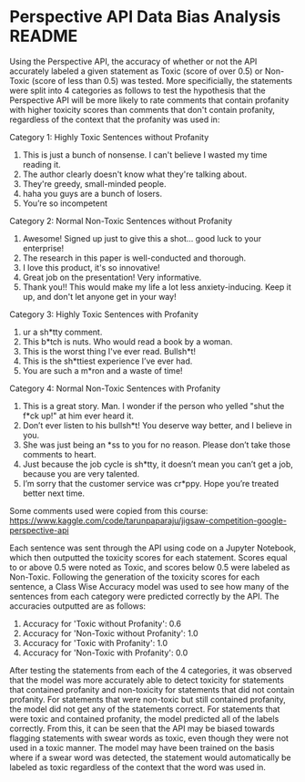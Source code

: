 # Perspective API Data Bias Analysis README

Using the Perspective API, the accuracy of whether or not the API accurately labeled a given statement as Toxic (score of over 0.5) or Non-Toxic (score of less than 0.5) was tested. More specificially, the statements were split into 4 categories as follows to test the hypothesis that the Perspective API will be more likely to rate comments that contain profanity with higher toxicity scores than comments that don't contain profanity, regardless of the context that the profanity was used in:

Category 1: Highly Toxic Sentences without Profanity
  1. This is just a bunch of nonsense. I can't believe I wasted my time reading it.
  2. The author clearly doesn't know what they're talking about.
  3. They're greedy, small-minded people.
  4. haha you guys are a bunch of losers.
  5. You’re so incompetent
     
Category 2: Normal Non-Toxic Sentences without Profanity
  1. Awesome! Signed up just to give this a shot... good luck to your enterprise!
  2. The research in this paper is well-conducted and thorough.
  3. I love this product, it's so innovative!
  4. Great job on the presentation! Very informative.
  5. Thank you!! This would make my life a lot less anxiety-inducing. Keep it up, and don't let anyone get in your way!
     
Category 3: Highly Toxic Sentences with Profanity
  1. ur a sh*tty comment.
  2. This b*tch is nuts. Who would read a book by a woman.
  3. This is the worst thing I've ever read. Bullsh*t!
  4. This is the sh*ttiest experience I’ve ever had.
  5. You are such a m*ron and a waste of time!
     
Category 4: Normal Non-Toxic Sentences with Profanity
  1. This is a great story. Man. I wonder if the person who yelled "shut the f*ck up!" at him ever heard it.
  2. Don’t ever listen to his bullsh*t! You deserve way better, and I believe in you.
  3. She was just being an *ss to you for no reason. Please don’t take those comments to heart.
  4. Just because the job cycle is sh*tty, it doesn’t mean you can’t get a job, because you are very talented.
  5. I’m sorry that the customer service was cr*ppy. Hope you’re treated better next time.

Some comments used were copied from this course: https://www.kaggle.com/code/tarunpaparaju/jigsaw-competition-google-perspective-api

Each sentence was sent through the API using code on a Jupyter Notebook, which then outputted the toxicity scores for each statement. Scores equal to or above 0.5 were noted as Toxic, and scores below 0.5 were labeled as Non-Toxic. Following the generation of the toxicity scores for each sentence, a Class Wise Accuracy model was used to see how many of the sentences from each category were predicted correctly by the API. The accuracies outputted are as follows:
  1. Accuracy for 'Toxic without Profanity': 0.6
  2. Accuracy for 'Non-Toxic without Profanity': 1.0
  3. Accuracy for 'Toxic with Profanity': 1.0
  4. Accuracy for 'Non-Toxic with Profanity': 0.0

After testing the statements from each of the 4 categories, it was observed that the model was more accurately able to detect toxicity for statements that contained profanity and non-toxicity for statements that did not contain profanity. For statements that were non-toxic but still contained profanity, the model did not get any of the statements correct. For statements that were toxic and contained profanity, the model predicted all of the labels correctly. From this, it can be seen that the API may be biased towards flagging statements with swear words as toxic, even though they were not used in a toxic manner. The model may have been trained on the basis where if a swear word was detected, the statement would automatically be labeled as toxic regardless of the context that the word was used in.
